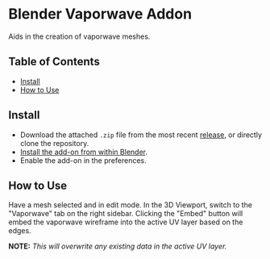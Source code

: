 # Blender Vaporwave Addon
Aids in the creation of vaporwave meshes.

## Table of Contents
* [Install](#Install)
* [How to Use](#How-to-Use)

## Install
* Download the attached `.zip` file from the most recent [release](https://github.com/linkoid/blender-vaporwave/releases), or directly clone the repository.
* [Install the add-on from within Blender](https://docs.blender.org/manual/en/latest/editors/preferences/addons.html#installing-add-ons).
* Enable the add-on in the preferences.

## How to Use
Have a mesh selected and in edit mode. In the 3D Viewport, switch to the "Vaporwave" tab on the right sidebar.
Clicking the "Embed" button will embed the vaporwave wireframe into the active UV layer based on the edges. 

**NOTE:** *This will overwrite any existing data in the active UV layer.* 
